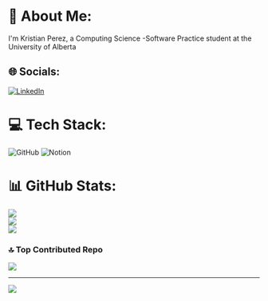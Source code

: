 # 💫 About Me:
I'm Kristian Perez, a Computing Science -Software Practice student at the University of Alberta


## 🌐 Socials:
[![LinkedIn](https://img.shields.io/badge/LinkedIn-%230077B5.svg?logo=linkedin&logoColor=white)](https://linkedin.com/in/kristian-perez) 

# 💻 Tech Stack:
![GitHub](https://img.shields.io/badge/github-%23121011.svg?style=for-the-badge&logo=github&logoColor=white) ![Notion](https://img.shields.io/badge/Notion-%23000000.svg?style=for-the-badge&logo=notion&logoColor=white)
# 📊 GitHub Stats:
![](https://github-readme-stats.vercel.app/api?username=kris-perezz&theme=dark&hide_border=false&include_all_commits=true&count_private=true)<br/>
![](https://github-readme-streak-stats.herokuapp.com/?user=kris-perezz&theme=dark&hide_border=false)<br/>
![](https://github-readme-stats.vercel.app/api/top-langs/?username=kris-perezz&theme=dark&hide_border=false&include_all_commits=true&count_private=true&layout=compact)

### 🔝 Top Contributed Repo
![](https://github-contributor-stats.vercel.app/api?username=kris-perezz&limit=5&theme=great-gatsby&combine_all_yearly_contributions=true)

---
[![](https://visitcount.itsvg.in/api?id=kris-perezz&icon=5&color=0)](https://visitcount.itsvg.in)

<!-- Proudly created with GPRM ( https://gprm.itsvg.in ) -->
